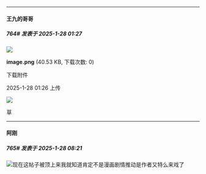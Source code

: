 ﻿
*****

####  王九的哥哥  
##### 764#       发表于 2025-1-28 01:27

<img src="https://img.saraba1st.com/forum/202501/28/012602x97aj8wfw7vyyrb9.png" referrerpolicy="no-referrer">

<strong>image.png</strong> (40.53 KB, 下载次数: 0)

下载附件

2025-1-28 01:26 上传

<img src="https://usakoat.com/wp-content/uploads/2025/01/Clipboard_01-22-2025_01.jpg" referrerpolicy="no-referrer">

草


*****

####  阿刚  
##### 765#       发表于 2025-1-28 08:21

<img src="https://static.saraba1st.com/image/smiley/face2017/067.png" referrerpolicy="no-referrer">现在这帖子被顶上来我就知道肯定不是漫画剧情推动是作者又特么来戏了

